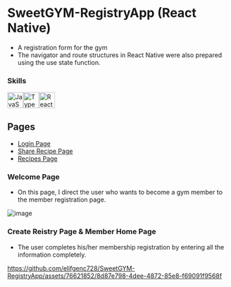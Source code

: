 # SweetGYM-RegistryApp (React Native)
- A registration form for the gym
- The navigator and route structures in React Native were also prepared using the use state function.

### Skills

<p align="left">
<a href="https://developer.mozilla.org/en-US/docs/Web/JavaScript" target="_blank" rel="noreferrer"><img src="https://raw.githubusercontent.com/danielcranney/readme-generator/main/public/icons/skills/javascript-colored.svg" width="36" height="36" alt="JavaScript" /></a><a href="https://www.typescriptlang.org/" target="_blank" rel="noreferrer"><img src="https://raw.githubusercontent.com/danielcranney/readme-generator/main/public/icons/skills/typescript-colored.svg" width="36" height="36" alt="TypeScript" /></a><a href="https://reactjs.org/" target="_blank" rel="noreferrer"><img src="https://raw.githubusercontent.com/danielcranney/readme-generator/main/public/icons/skills/react-colored.svg" width="36" height="36" alt="React" /></a>
</p>

## Pages
- <a href ='#Welcome Page'> Login Page </a>
- <a href ='#Create Registry Page'> Share Recipe Page </a>
- <a href ='#Member Home Page'> Recipes Page </a>

### Welcome Page
- On this page, I direct the user who wants to become a gym member to the member registration page.

![image](https://github.com/elifgenc728/SweetGYM-RegistryApp/assets/76621852/4ccfc865-db93-4b3b-9bd8-4dfb2e37b2c4)


### Create Reistry Page & Member Home Page
- The user completes his/her membership registration by entering all the information completely.
  
https://github.com/elifgenc728/SweetGYM-RegistryApp/assets/76621852/8d87e798-4dee-4872-85e8-f69091f9568f







